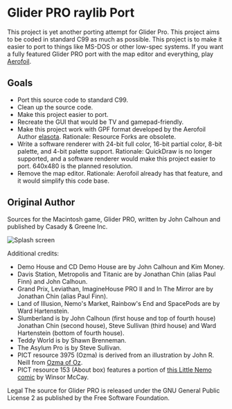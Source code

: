 # Glider PRO raylib Port
This project is yet another porting attempt for Glider Pro.
This project aims to be coded in standard C99 as much as possible. This project is to make it easier to port to things like MS-DOS or other low-spec systems. If you want a fully featured Glider PRO port with the map editor and everything, play [Aerofoil](https://github.com/elasota/Aerofoil).

## Goals
 * Port this source code to standard C99. 
 * Clean up the source code.
 * Make this project easier to port.
 * Recreate the GUI that would be TV and gamepad-friendly.
 * Make this project work with GPF format developed by the Aerofoil Author [elasota](https://github.com/elasota/Aerofoil). Rationale: Resource Forks are obsolete.
 * Write a software renderer with 24-bit full color, 16-bit partial color, 8-bit palette, and 4-bit palette support. Rationale: QuickDraw is no longer supported, and a software renderer would make this project easier to port. 640x480 is the planned resolution.
 * Remove the map editor. Rationale: Aerofoil already has that feature, and it would simplify this code base.

## Original Author
Sources for the Macintosh game, Glider PRO, written by John Calhoun and published by Casady &amp; Greene Inc.

![Splash screen](https://github.com/softdorothy/glider_pro/blob/master/GliderProSplash.png)

Additional credits:
* Demo House and CD Demo House are by John Calhoun and Kim Money.
* Davis Station, Metropolis and Titanic are by Jonathan Chin (alias Paul Finn) and John Calhoun.
* Grand Prix, Leviathan, ImagineHouse PRO II and In The Mirror are by Jonathan Chin (alias Paul Finn).
* Land of Illusion, Nemo's Market, Rainbow's End and SpacePods are by Ward Hartenstein.
* Slumberland is by John Calhoun (first house and top of fourth house) Jonathan Chin (second house), Steve Sullivan (third house) and Ward Hartenstein (bottom of fourth house).
* Teddy World is by Shawn Brenneman.
* The Asylum Pro is by Steve Sullivan.
* PICT resource 3975 (Ozma) is derived from an illustration by John R. Neill from [Ozma of Oz](https://www.gutenberg.org/files/33361/33361-h/33361-h.htm).
* PICT resource 153 (About box) features a portion of [this Little Nemo comic](http://www.comicstriplibrary.org/display/116) by Winsor McCay.

Legal
The source for Glider PRO is released under the GNU General Public License 2 as published by the Free Software Foundation.
